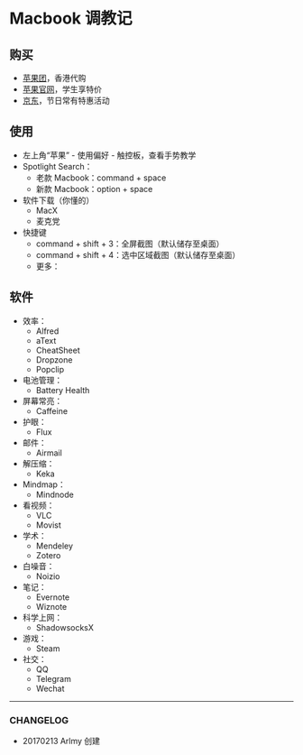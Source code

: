 # Macbook 调教记

## 购买

- [苹果团](http://appletuan.com/)，香港代购
- [苹果官网](http://www.apple.com/cn/)，学生享特价
- [京东](https://list.jd.com/list.html?cat=670,671,672&ev=exbrand_14026)，节日常有特惠活动

## 使用

- 左上角“苹果” - 使用偏好 - 触控板，查看手势教学
- Spotlight Search：
  - 老款 Macbook：command + space
  - 新款 Macbook：option  + space
- 软件下载（你懂的）
  - MacX
  - 麦克党
- 快捷键
  - command + shift + 3：全屏截图（默认储存至桌面）
  - command + shift + 4：选中区域截图（默认储存至桌面）
  - 更多：

## 软件

- 效率：
  - Alfred
  - aText
  - CheatSheet
  - Dropzone
  - Popclip
- 电池管理：
  - Battery Health
- 屏幕常亮：
  - Caffeine
- 护眼：
  - Flux
- 邮件：
  - Airmail
- 解压缩：
  - Keka
- Mindmap：
  - Mindnode
- 看视频：
  - VLC
  - Movist
- 学术：
  - Mendeley
  - Zotero
- 白噪音：
  - Noizio
- 笔记：
  - Evernote
  - Wiznote
- 科学上网：
  - ShadowsocksX
- 游戏：
  - Steam
- 社交：
  - QQ
  - Telegram
  - Wechat

---

### CHANGELOG

- 20170213 Arlmy 创建
